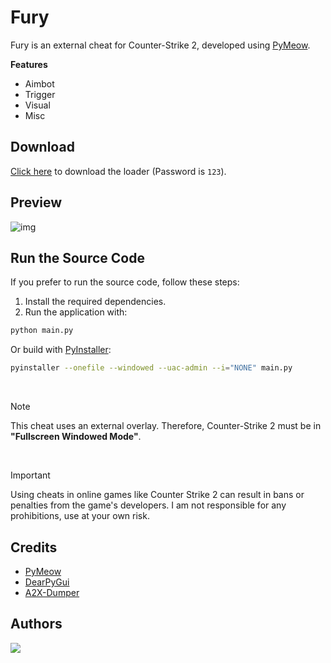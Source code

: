 # Fury

Fury is an external cheat for Counter-Strike 2, developed using [PyMeow](https://github.com/qb-0/pyMeow).

**Features**
  - Aimbot
  - Trigger
  - Visual
  - Misc

## Download

[Click here](https://github.com/gabsroot/fury/releases/download/1.2/loader.zip) to download the loader (Password is `123`).

## Preview

![img](https://github.com/user-attachments/assets/8b0df825-ff73-4ed6-ac06-bf7ca204822b)

## Run the Source Code

If you prefer to run the source code, follow these steps:

1. Install the required dependencies.
2. Run the application with:
 ```bash
 python main.py
```

Or build with [PyInstaller](https://pyinstaller.org/en/stable/):

```bash
pyinstaller --onefile --windowed --uac-admin --i="NONE" main.py
```

<br>

>[!NOTE]
This cheat uses an external overlay. Therefore, Counter-Strike 2 must be in **"Fullscreen Windowed Mode"**.

<br>

>[!IMPORTANT]
Using cheats in online games like Counter Strike 2 can result in bans or penalties from the game's developers. I am not responsible for any prohibitions, use at your own risk.

## Credits
  - [PyMeow](https://github.com/qb-0/pyMeow)
  - [DearPyGui](https://github.com/hoffstadt/DearPyGui)
  - [A2X-Dumper](https://github.com/a2x/cs2-dumper)
  
## Authors

<a href="https://github.com/gabsroot/fury/graphs/contributors"><img src="https://contrib.rocks/image?repo=gabsroot/fury"/></a>
